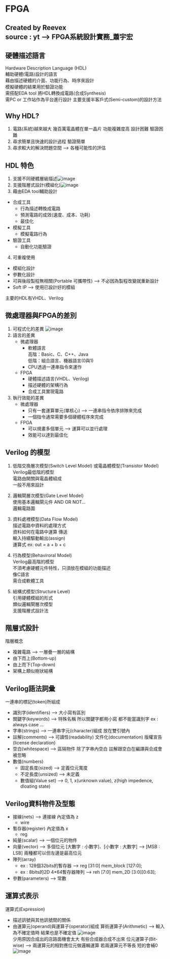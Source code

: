 FPGA
===
Created by Reevex\
source : yt --> FPGA系統設計實務_蕭宇宏
---
硬體描述語言
---
Hardware Description Language (HDL)  
輔助硬體(電路)設計的語言  
藉由描述硬體的介面、功能行為、時序來設計  
模擬硬體的結果用於驗證功能  
需搭配EDA tool 將HDL轉換成電路(合成Synthesis)  
需PC or 工作站作為平台進行設計
主要支援半客戶式(Semi-custom)的設計方法  

Why HDL?
---
1. 電路(系統)越來越大 幾百萬電晶體在單一晶片 功能複雜度高 設計困難 驗證困難
2. 尋求簡單且快速的設計過程 驗證簡單
3. 尋求較大的解決問題空間 --> 各種可能性的評估

HDL 特色
---
1. 支援不同硬體層級描述![image](https://github.com/user-attachments/assets/0b9c6a74-3af9-4d38-b6a1-6cf1cc6be096)  
2. 支援階層式設計(模組化)![image](https://github.com/user-attachments/assets/ebfabbb7-c0bc-41b6-b587-872252de8c37)  
3. 藉由EDA tool輔助設計  
  - 合成工具
    - 行為描述轉換成電路
    - 預測電路的成效(速度、成本、功耗)
    - 最佳化
  - 模擬工具
    - 模擬電路行為
  - 驗證工具  
    - 自動化功能驗證
4. 可重複使用
  - 模組化設計
  - 參數化設計
  - 可與後段製程無相關(Portable 可攜帶性) --> 不必因為製程改變就重新設計
  - Soft IP --> 使用已設計好的模組

主要的HDL有VHDL、Verilog

微處理器與FPGA的差別
---
1. 可程式化的差異
![image](https://github.com/user-attachments/assets/3dfa3e67-f0f0-4582-bfc8-1fbc145b3428)  
2. 語言的差異
   - 微處理器
     - 軟體語言  
         高階：Basic、C、C++、Java  
         低階：組合語言、機器語言(0與1)
     - CPU透過一連串指令來運作
   - FPGA
     - 硬體描述語言(VHDL、Verilog)
     - 描述硬體的架構行為
     - 合成工具實現電路
3. 執行效能的差異
   - 微處理器
     - 只有一套運算單元(單核心) --> 一連串指令依序排隊來完成
     - 一個指令通常需要多個硬體程序來完成
   - FPGA
     - 可以規畫多個單元 --> 運算可以並行處理
     - 效能可以達到最佳化

Verilog 的模型
---
1. 低階交換層次模型(Switch Level Model) 或電晶體模型(Transistor Model)
   Verilog最低階的模型  
   電路由開關與電晶體組成  
   一般不用來設計

2. 邏輯閘層次模型(Gate Level Model)  
   使用基本邏輯閘元件 AND OR NOT...  
   邏輯電路圖

3. 資料處裡模型(Data Flow Model)  
   描述電路中資料的處理方式  
   資料如何在電路中運算 傳送  
   輸入持續驅動輸出(assign)  
   運算式 ex: out = a + b + c

4. 行為模型(Behaviroral Model)  
   Verilog最高階的模型  
   不須考慮硬體元件特性，只須放在模組的功能描述  
   像C語言  
   需合成軟體工具
   
5. 結構式模型(Structure Level)  
   引用硬體模組的形式  
   類似邏輯閘層次模型  
   支援階層式設計法

階層式設計
---
階層概念
- 複雜電路 --> 一層疊一層的結構
- 由下而上(Bottom-up)
- 由上而下(Top-down)
- 架構上類似樹狀結構

Verilog語法詞彙
---
一連串的標記(token)所組成
- 識別字(identifiers) --> 大小寫有區別
- 關鍵字(keywords) --> 特殊名稱 所以關鍵字都用小寫 都不能當識別字 ex : always case ...
- 字串(strings) --> 一連串字元(character)組成 放在雙引號內
- 註解(comments) --> 可讀性(readability) 文件化(documentation) 版權宣告(license declaration) 
- 空白(whitespace) --> 區隔物件 除了字串內空白 註解跟空白在編譯與合成會被忽略
- 數值(numbers)
  - 固定長度(sized) --> 定義位元寬度
  - 不定長度(unsized) --> 未定義
  - 數值組(Value set) --> 0, 1, x(unknown value), z(high impedence, dloating state)

Verilog資料物件及型態
---
- 接線(nets) --> 連接線 內定值為 z
  - wire
- 暫存器(register) 內定值為 x 
  - reg
- 純量(scalar) --> 一個位元的物件
- 向量(vector) --> 多個位元
  [大數字 : 小數字]、[小數字 : 大數字] --> [MSB : LSB] 兩種都可以但左邊是最高位元  
- 陣列(array)
  - ex : 128個32bits的暫存器 --> reg [31:0] mem_block [127:0];
  - ex : 8bits的2D 4*64暫存器陣列 --> reh [7:0] mem_2D [3:0][0:63];  
- 參數(parameters) --> 常數

運算式表示
---
運算式(Expression)
  - 描述訊號與其他訊號間的關係
  - 由運算元(operand)與運算子(operator)組成
算術運算子(Arithmetic) --> 輸入為不確定值時 結果也是不確定值
![image](https://github.com/user-attachments/assets/b5218a19-7686-4eed-8c17-bd86ffbe4fc1)  
少用原因合成出的店路面機會太大 有些合成器合成不出來
位元運算子(Bit-wise) --> 兩運算元的相對應位元做邏輯運算 若兩運算元不等長 短的會補0  
![image](https://github.com/user-attachments/assets/0c7ad778-8411-431d-b246-9731d6cad813)
